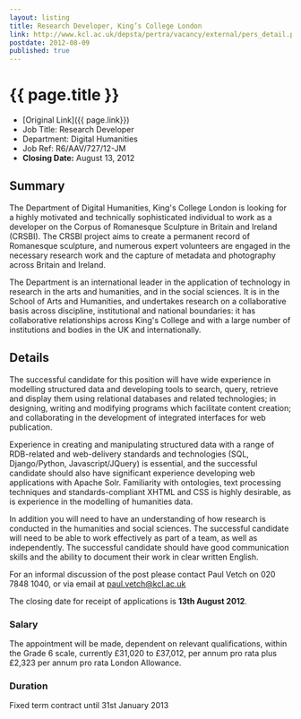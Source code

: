 ```yaml
---
layout: listing
title: Research Developer, King’s College London
link: http://www.kcl.ac.uk/depsta/pertra/vacancy/external/pers_detail.php?jobindex=12064
postdate: 2012-08-09
published: true
--- 
```


# {{ page.title }}

* [Original Link]({{ page.link}})
* Job Title: Research Developer
* Department: Digital Humanities
* Job Ref: R6/AAV/727/12-JM
* **Closing Date:** August 13, 2012


## Summary
The Department of Digital Humanities, King's College London is looking for a highly motivated and technically sophisticated individual to work as a developer on the Corpus of Romanesque Sculpture in Britain and Ireland (CRSBI). The CRSBI project aims to create a permanent record of Romanesque sculpture, and numerous expert volunteers are engaged in the necessary research work and the capture of metadata and photography across Britain and Ireland.

The Department is an international leader in the application of technology in research in the arts and humanities, and in the social sciences. It is in the School of Arts and Humanities, and undertakes research on a collaborative basis across discipline, institutional and national boundaries: it has collaborative relationships across King's College and with a large number of institutions and bodies in the UK and internationally.

## Details
The successful candidate for this position will have wide experience in modelling structured data and developing tools to search, query, retrieve and display them using relational databases and related technologies; in designing, writing and modifying programs which facilitate content creation; and collaborating in the development of integrated interfaces for web publication.

Experience in creating and manipulating structured data with a range of RDB-related and web-delivery standards and technologies (SQL, Django/Python, Javascript/JQuery) is essential, and the successful candidate should also have significant experience developing web applications with Apache Solr. Familiarity with ontologies, text processing techniques and standards-compliant XHTML and CSS is highly desirable, as is experience in the modelling of humanities data.

In addition you will need to have an understanding of how research is conducted in the humanities and social sciences. The successful candidate will need to be able to work effectively as part of a team, as well as independently. The successful candidate should have good communication skills and the ability to document their work in clear written English.

For an informal discussion of the post please contact Paul Vetch on 020 7848 1040, or via email at paul.vetch@kcl.ac.uk

The closing date for receipt of applications is **13th August 2012**.

### Salary
The appointment will be made, dependent on relevant qualifications, within the Grade 6 scale, currently £31,020 to £37,012, per annum pro rata plus £2,323 per annum pro rata London Allowance.

### Duration
Fixed term contract until 31st January 2013
